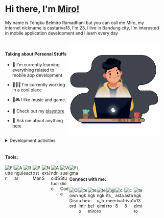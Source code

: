 <h1> Hi there, I'm <a href="https://miro.vercel.app/">Miro!</a></h1>

<p> My name is Tengku Belmiro Ramadhani but you can call me Miro, my internet nickname is castariva18, I'm 23, I live in Bandung city, I'm interested in mobile application development and I learn every day</p>
<br>
 <img align="right" alt="GIF" src="https://github.com/castariva18/castariva18/blob/master/animation.gif?raw=true" width="300" height="300" />
 
<h4>Talking about Personal Stuffs</h4>

- 🌱 I'm currently learning everything related to mobile app development

- 👨🏽‍💻 I'm currently working in a cool place

- 🎸🎮  I like music and game.

- 📱 Check out my [playstore](https://tinyurl.com/suncodeid)

- 💬 Ask me about anything [here](https://github.com/castariva18/castariva18/issues)

<br />
<details>
<summary>Development activities</summary>


<!--START_SECTION:waka-->

```text
TypeScript   23 hrs 24 mins  █████████████████▒░░░░░░░   69.56 %
Dart         7 hrs 8 mins    █████▒░░░░░░░░░░░░░░░░░░░   21.23 %
HTML         3 hrs           ██▒░░░░░░░░░░░░░░░░░░░░░░   08.94 %
JSON         5 mins          ░░░░░░░░░░░░░░░░░░░░░░░░░   00.27 %
```

<!--END_SECTION:waka-->
</details>
<br/>
<h4>Tools:</h4>
<a href="https://flutter.dev/">
  <img align="left" alt="Flutter" width="30px" src="https://cdn.iconscout.com/icon/free/png-512/flutter-2038877-1720090.png" />
</a>
<a href="https://angular.io/">
  <img align="left" alt="Angular" width="30px" src="https://cdn.iconscout.com/icon/free/png-64/angular-3-226070.png" />
</a>
<a href="https://reactjs.org/">
  <img align="left" alt="React" width="30px" src="https://cdn4.iconfinder.com/data/icons/logos-3/600/React.js_logo-256.png" />
 </a>
<a href="https://www.postman.com/"> 
 <img align="left" alt="PostMan" width="30px" src="https://cdn.iconscout.com/icon/free/png-64/postman-3521648-2945092.png" />
</a>
<a href="https://nextjs.org/"> 
  <img align="left" alt="NextJS" width="30px" src="https://res.cloudinary.com/startup-grind/image/upload/c_fill,dpr_2.0,f_auto,g_center,h_1080,q_100,w_1080/v1/gcs/platform-data-dsc/events/nextjs-boilerplate-logo.png" />
</a>
<a href="https://developer.android.com/studio?gclid=CjwKCAjwi9-HBhACEiwAPzUhHJbmHXyDVVDmdqjdQ5nNTHg56qLE7JxHf7D-rPTMEhCGK6lp4GKgKhoCyGcQAvD_BwE&gclsrc=aw.ds"> 
  <img align="left" alt="AndroidStudio" width="30px" src="https://2.bp.blogspot.com/-tzm1twY_ENM/XlCRuI0ZkRI/AAAAAAAAOso/BmNOUANXWxwc5vwslNw3WpjrDlgs9PuwQCLcBGAsYHQ/s1600/pasted%2Bimage%2B0.png" />
</a>
<a href="https://code.visualstudio.com/"> 
<img align="left" alt="VisualStudioCode" width="30px" src="https://upload.wikimedia.org/wikipedia/commons/thumb/9/9a/Visual_Studio_Code_1.35_icon.svg/1024px-Visual_Studio_Code_1.35_icon.svg.png" />
</a>
<a href="https://www.figma.com/"> 
  <img align="left" alt="Figma" width="30px" src="https://miro.medium.com/max/670/0*UTBrDcrJ6SbePBzR" />
 </a>
<br/>
<h4>Connect with me:</h4>
<a href="https://discord.gg/bhPzjwR">
  <img align="left" alt="Clown Discord" width="30px" src="https://cdn4.iconfinder.com/data/icons/logos-and-brands/512/91_Discord_logo_logos-512.png" />
</a>
<a href="https://www.facebook.com/tengku.belmiro">
  <img align="left" alt="tengku.belmiro" width="30px" src="https://cdn.iconscout.com/icon/free/png-64/facebook-262-721949.png" />
</a>
<a href="https://www.linkedin.com/in/tengku-belmiro-860a831a0/">
  <img align="left" alt="tengku-belmiro" width="30px" src="https://cdn1.iconfinder.com/data/icons/logotypes/32/square-linkedin-512.png" />
</a>
<a href="https://twitter.com/tengku_belmiro">
  <img align="left" alt="tengku_belmiro" width="30px" src="https://cdn2.iconfinder.com/data/icons/social-media-2285/512/1_Twitter3_colored_svg-512.png" />
</a>
<a href="https://www.instagram.com/its_meerro/">
  <img align="left" alt="@its_meerro" width="30px" src="https://cdn2.iconfinder.com/data/icons/social-media-applications/64/social_media_applications_3-instagram-512.png" />
</a>
<a href="https://dribbble.com/castariva18">
  <img align="left" alt="castariva18" width="30px" src="https://cdn4.iconfinder.com/data/icons/social-media-logos-6/512/89-dribbble-512.png" />
</a>
<a href="https://www.reddit.com/user/castariva18">
  <img align="left" alt="castariva18" width="30px" src="https://cdn3.iconfinder.com/data/icons/2018-social-media-logotypes/1000/2018_social_media_popular_app_logo_reddit-512.png" />
</a>
<a href="mailto:tengku13elmiro@gmail.com">
  <img align="left" alt="tengku13elmiro" width="30px" src="https://cdn2.iconfinder.com/data/icons/social-icons-color/512/gmail-256.png" />
</a>
<!--<a href="https://open.spotify.com/user/tqmm5hzox0ia9ss36x0l24tgs">
  <img align="left" alt="Miro" width="30px" src="https://cdn2.iconfinder.com/data/icons/social-icons-33/128/Spotify-512.png" />
</a>
<a href="https://medium.com/@tengku13elmiro">
  <img align="left" alt="Miro" width="30px" src="https://cdn3.iconfinder.com/data/icons/social-media-black-white-2/512/BW_Medium_glyph_svg-512.png" />
</a>-->

